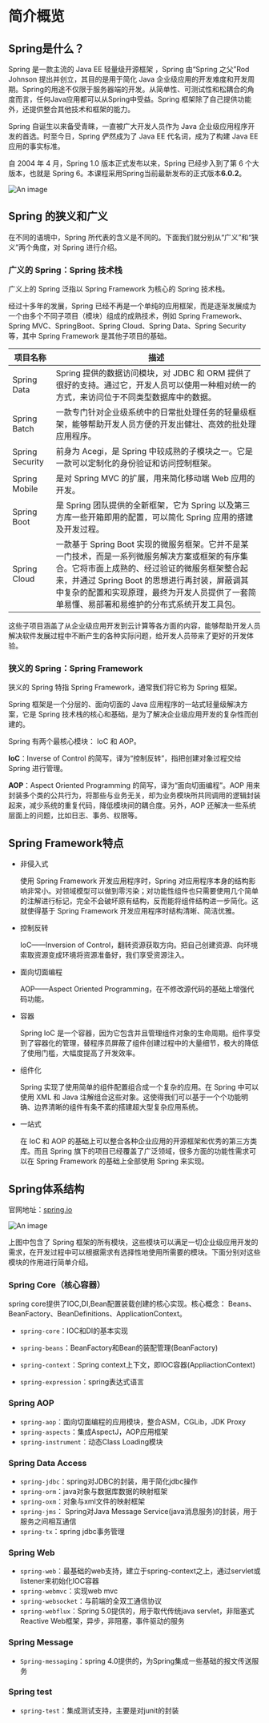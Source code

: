 # 简介概览

## Spring是什么？

Spring 是一款主流的 Java EE 轻量级开源框架 ，Spring 由“Spring 之父”Rod Johnson 提出并创立，其目的是用于简化 Java 企业级应用的开发难度和开发周期。Spring的用途不仅限于服务器端的开发。从简单性、可测试性和松耦合的角度而言，任何Java应用都可以从Spring中受益。Spring 框架除了自己提供功能外，还提供整合其他技术和框架的能力。

Spring 自诞生以来备受青睐，一直被广大开发人员作为 Java 企业级应用程序开发的首选。时至今日，Spring 俨然成为了 Java EE 代名词，成为了构建 Java EE 应用的事实标准。

自 2004 年 4 月，Spring 1.0 版本正式发布以来，Spring 已经步入到了第 6 个大版本，也就是 Spring 6。本课程采用Spring当前最新发布的正式版本**6.0.2**。

![An image](/img/java/spring/spring/01.png)

## Spring 的狭义和广义

在不同的语境中，Spring 所代表的含义是不同的。下面我们就分别从“广义”和“狭义”两个角度，对 Spring 进行介绍。

### 广义的 Spring：Spring 技术栈

广义上的 Spring 泛指以 Spring Framework 为核心的 Spring 技术栈。

经过十多年的发展，Spring 已经不再是一个单纯的应用框架，而是逐渐发展成为一个由多个不同子项目（模块）组成的成熟技术，例如 Spring Framework、Spring MVC、SpringBoot、Spring Cloud、Spring Data、Spring Security 等，其中 Spring Framework 是其他子项目的基础。

| 项目名称        | 描述                                                         |
| --------------- | ------------------------------------------------------------ |
| Spring Data     | Spring 提供的数据访问模块，对 JDBC 和 ORM 提供了很好的支持。通过它，开发人员可以使用一种相对统一的方式，来访问位于不同类型数据库中的数据。 |
| Spring Batch    | 一款专门针对企业级系统中的日常批处理任务的轻量级框架，能够帮助开发人员方便的开发出健壮、高效的批处理应用程序。 |
| Spring Security | 前身为 Acegi，是 Spring 中较成熟的子模块之一。它是一款可以定制化的身份验证和访问控制框架。 |
| Spring Mobile   | 是对 Spring MVC 的扩展，用来简化移动端 Web 应用的开发。      |
| Spring Boot     | 是 Spring 团队提供的全新框架，它为 Spring 以及第三方库一些开箱即用的配置，可以简化 Spring 应用的搭建及开发过程。 |
| Spring Cloud    | 一款基于 Spring Boot 实现的微服务框架。它并不是某一门技术，而是一系列微服务解决方案或框架的有序集合。它将市面上成熟的、经过验证的微服务框架整合起来，并通过 Spring Boot 的思想进行再封装，屏蔽调其中复杂的配置和实现原理，最终为开发人员提供了一套简单易懂、易部署和易维护的分布式系统开发工具包。 |

这些子项目涵盖了从企业级应用开发到云计算等各方面的内容，能够帮助开发人员解决软件发展过程中不断产生的各种实际问题，给开发人员带来了更好的开发体验。

### 狭义的 Spring：Spring Framework

狭义的 Spring 特指 Spring Framework，通常我们将它称为 Spring 框架。

Spring 框架是一个分层的、面向切面的 Java 应用程序的一站式轻量级解决方案，它是 Spring 技术栈的核心和基础，是为了解决企业级应用开发的复杂性而创建的。

Spring 有两个最核心模块： IoC 和 AOP。

**IoC**：Inverse of Control 的简写，译为“控制反转”，指把创建对象过程交给 Spring 进行管理。

**AOP**：Aspect Oriented Programming 的简写，译为“面向切面编程”。AOP 用来封装多个类的公共行为，将那些与业务无关，却为业务模块所共同调用的逻辑封装起来，减少系统的重复代码，降低模块间的耦合度。另外，AOP 还解决一些系统层面上的问题，比如日志、事务、权限等。

## Spring Framework特点

- 非侵入式

  使用 Spring Framework 开发应用程序时，Spring 对应用程序本身的结构影响非常小。对领域模型可以做到零污染；对功能性组件也只需要使用几个简单的注解进行标记，完全不会破坏原有结构，反而能将组件结构进一步简化。这就使得基于 Spring Framework 开发应用程序时结构清晰、简洁优雅。

- 控制反转

  IoC——Inversion of Control，翻转资源获取方向。把自己创建资源、向环境索取资源变成环境将资源准备好，我们享受资源注入。

- 面向切面编程

  AOP——Aspect Oriented Programming，在不修改源代码的基础上增强代码功能。

- 容器

  Spring IoC 是一个容器，因为它包含并且管理组件对象的生命周期。组件享受到了容器化的管理，替程序员屏蔽了组件创建过程中的大量细节，极大的降低了使用门槛，大幅度提高了开发效率。

- 组件化

  Spring 实现了使用简单的组件配置组合成一个复杂的应用。在 Spring 中可以使用 XML 和 Java 注解组合这些对象。这使得我们可以基于一个个功能明确、边界清晰的组件有条不紊的搭建超大型复杂应用系统。

- 一站式

  在 IoC 和 AOP 的基础上可以整合各种企业应用的开源框架和优秀的第三方类库。而且 Spring 旗下的项目已经覆盖了广泛领域，很多方面的功能性需求可以在 Spring Framework 的基础上全部使用 Spring 来实现。

## Spring体系结构

官网地址：[spring.io](https://spring.io/)

![An image](/img/java/spring/spring/02.png)

上图中包含了 Spring 框架的所有模块，这些模块可以满足一切企业级应用开发的需求，在开发过程中可以根据需求有选择性地使用所需要的模块。下面分别对这些模块的作用进行简单介绍。

### Spring Core（核心容器）

spring core提供了IOC,DI,Bean配置装载创建的核心实现。核心概念： Beans、BeanFactory、BeanDefinitions、ApplicationContext。

- `spring-core`：IOC和DI的基本实现

- `spring-beans`：BeanFactory和Bean的装配管理(BeanFactory)
- `spring-context`：Spring context上下文，即IOC容器(AppliactionContext)
- `spring-expression`：spring表达式语言

### Spring AOP

- `spring-aop`：面向切面编程的应用模块，整合ASM，CGLib，JDK Proxy
- `spring-aspects`：集成AspectJ，AOP应用框架
- `spring-instrument`：动态Class Loading模块

### Spring Data Access

- `spring-jdbc`：spring对JDBC的封装，用于简化jdbc操作
- `spring-orm`：java对象与数据库数据的映射框架
- `spring-oxm`：对象与xml文件的映射框架
- `spring-jms`： Spring对Java Message Service(java消息服务)的封装，用于服务之间相互通信
- `spring-tx`：spring jdbc事务管理

### Spring Web

- `spring-web`：最基础的web支持，建立于spring-context之上，通过servlet或listener来初始化IOC容器
- `spring-webmvc`：实现web mvc
- `spring-websocket`：与前端的全双工通信协议
- `spring-webflux`：Spring 5.0提供的，用于取代传统java servlet，非阻塞式Reactive Web框架，异步，非阻塞，事件驱动的服务

### Spring Message

- `Spring-messaging`：spring 4.0提供的，为Spring集成一些基础的报文传送服务

### Spring test

- `spring-test`：集成测试支持，主要是对junit的封装

